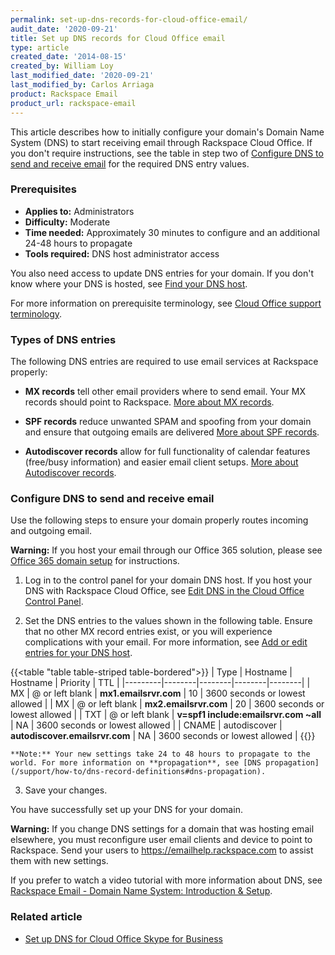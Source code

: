 ```yaml
---
permalink: set-up-dns-records-for-cloud-office-email/
audit_date: '2020-09-21'
title: Set up DNS records for Cloud Office email
type: article
created_date: '2014-08-15'
created_by: William Loy
last_modified_date: '2020-09-21'
last_modified_by: Carlos Arriaga
product: Rackspace Email
product_url: rackspace-email
---
```


This article describes how to initially configure your domain's Domain Name System (DNS) to start receiving email through Rackspace Cloud Office. If you don't require instructions, see the table in step two of [Configure DNS to send and receive email](#configure-dns-to-send-and-receive-email) for the required DNS entry values.

### Prerequisites

- **Applies to:** Administrators
- **Difficulty:** Moderate
- **Time needed:** Approximately 30 minutes to configure and an additional 24-48 hours to propagate
- **Tools required:** DNS host administrator access

You also need access to update DNS entries for your domain. If you don't know where your DNS is hosted, see [Find your DNS host](/support/how-to/find-dns-host).

For more information on prerequisite terminology, see [Cloud Office support terminology](/support/how-to/cloud-office-support-terminology).

### Types of DNS entries

The following DNS entries are required to use email services at Rackspace properly:

- **MX records** tell other email providers where to send email. Your MX records should point to Rackspace. [More about MX records](/support/how-to/dns-record-definitions#mx-record).

- **SPF records** reduce unwanted SPAM and spoofing from your domain and ensure that outgoing emails are delivered [More about SPF records](/support/how-to/dns-record-definitions#txt-record).

- **Autodiscover records** allow for full functionality of calendar features (free/busy information) and easier email client setups. [More about Autodiscover records](/support/how-to/dns-record-definitions#cname-record).

### Configure DNS to send and receive email

Use the following steps to ensure your domain properly routes incoming and outgoing email.

**Warning:** If you host your email through our Office 365 solution, please see [Office 365 domain setup](/support/how-to/add-a-domain-in-office-365/) for instructions.

1. Log in to the control panel for your domain DNS host. If you host your DNS with Rackspace Cloud Office, see [Edit DNS in the Cloud Office Control Panel](/support/how-to/edit-dns-in-the-cloud-office-control-panel).

2. Set the DNS entries to the values shown in the following table. Ensure that no other MX record entries exist, or you will experience complications with your email. For more information, see [Add or edit entries for your DNS host](/support/how-to/find-dns-host#add-or-edit-entries-for-your-dns-host).

{{<table "table  table-striped table-bordered">}}
| Type  | Hostname | Hostname | Priority | TTL |
|---------|--------|--------|--------|--------|
| MX    |   @ or left blank   |   **mx1.emailsrvr.com**   | 10 | 3600 seconds or lowest allowed |
| MX | @ or left blank | **mx2.emailsrvr.com** | 20 | 3600 seconds or lowest allowed |
| TXT | @ or left blank | **v=spf1 include:emailsrvr.com ~all** | NA | 3600 seconds or lowest allowed |
| CNAME | autodiscover | **autodiscover.emailsrvr.com** | NA | 3600 seconds or lowest allowed |
{{</table>}}

    **Note:** Your new settings take 24 to 48 hours to propagate to the world. For more information on **propagation**, see [DNS propagation](/support/how-to/dns-record-definitions#dns-propagation).

3. Save your changes.

You have successfully set up your DNS for your domain.

**Warning:** If you change DNS settings for a domain that was hosting email elsewhere, you must reconfigure user email clients and device to point to Rackspace. Send your users to <https://emailhelp.rackspace.com> to assist them with new settings.


If you prefer to watch a video tutorial with more information about DNS, see [Rackspace Email - Domain Name System: Introduction & Setup](https://emailhelp.rackspace.com/l/dns-introduction-and-setup).

### Related article

- [Set up DNS for Cloud Office Skype for Business](/support/how-to/set-up-dns-records-for-cloud-office-skype-for-business)
